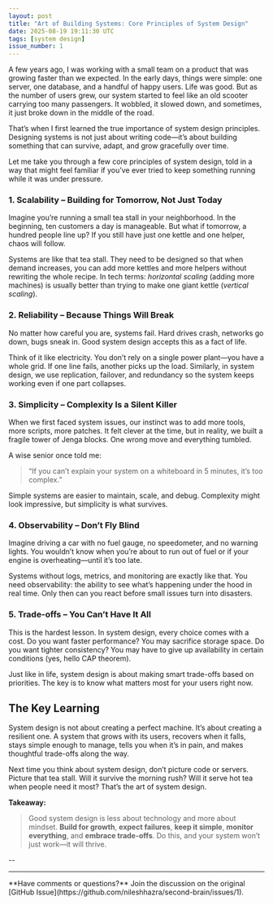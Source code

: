 ```yaml
---
layout: post
title: "Art of Building Systems: Core Principles of System Design"
date: 2025-08-19 19:11:30 UTC
tags: [system design]
issue_number: 1
---
```




A few years ago, I was working with a small team on a product that was growing faster than we expected. In the early days, things were simple: one server, one database, and a handful of happy users. Life was good. But as the number of users grew, our system started to feel like an old scooter carrying too many passengers. It wobbled, it slowed down, and sometimes, it just broke down in the middle of the road.

That’s when I first learned the true importance of system design principles. Designing systems is not just about writing code—it’s about building something that can survive, adapt, and grow gracefully over time.

Let me take you through a few core principles of system design, told in a way that might feel familiar if you’ve ever tried to keep something running while it was under pressure.

### 1. Scalability – Building for Tomorrow, Not Just Today
Imagine you’re running a small tea stall in your neighborhood. In the beginning, ten customers a day is manageable. But what if tomorrow, a hundred people line up? If you still have just one kettle and one helper, chaos will follow.

Systems are like that tea stall. They need to be designed so that when demand increases, you can add more kettles and more helpers without rewriting the whole recipe. In tech terms: *horizontal scaling* (adding more machines) is usually better than trying to make one giant kettle (*vertical scaling*).

### 2. Reliability – Because Things Will Break
No matter how careful you are, systems fail. Hard drives crash, networks go down, bugs sneak in. Good system design accepts this as a fact of life.

Think of it like electricity. You don’t rely on a single power plant—you have a whole grid. If one line fails, another picks up the load. Similarly, in system design, we use replication, failover, and redundancy so the system keeps working even if one part collapses.

### 3. Simplicity – Complexity Is a Silent Killer
When we first faced system issues, our instinct was to add more tools, more scripts, more patches. It felt clever at the time, but in reality, we built a fragile tower of Jenga blocks. One wrong move and everything tumbled.

A wise senior once told me:
> “If you can’t explain your system on a whiteboard in 5 minutes, it’s too complex.”

Simple systems are easier to maintain, scale, and debug. Complexity might look impressive, but simplicity is what survives.

### 4. Observability – Don’t Fly Blind
Imagine driving a car with no fuel gauge, no speedometer, and no warning lights. You wouldn’t know when you’re about to run out of fuel or if your engine is overheating—until it’s too late.

Systems without logs, metrics, and monitoring are exactly like that. You need observability: the ability to see what’s happening under the hood in real time. Only then can you react before small issues turn into disasters.

### 5. Trade-offs – You Can’t Have It All
This is the hardest lesson. In system design, every choice comes with a cost. Do you want faster performance? You may sacrifice storage space. Do you want tighter consistency? You may have to give up availability in certain conditions (yes, hello CAP theorem).

Just like in life, system design is about making smart trade-offs based on priorities. The key is to know what matters most for your users right now.

## The Key Learning
System design is not about creating a perfect machine. It’s about creating a resilient one. A system that grows with its users, recovers when it falls, stays simple enough to manage, tells you when it’s in pain, and makes thoughtful trade-offs along the way.

Next time you think about system design, don’t picture code or servers. Picture that tea stall. Will it survive the morning rush? Will it serve hot tea when people need it most? That’s the art of system design.

**Takeaway:**
> Good system design is less about technology and more about mindset. **Build for growth**, **expect failures**, **keep it simple**, **monitor everything**, and **embrace trade-offs**. Do this, and your system won’t just work—it will thrive.

--


<hr>
**Have comments or questions?** Join the discussion on the original [GitHub Issue](https://github.com/nileshhazra/second-brain/issues/1).
